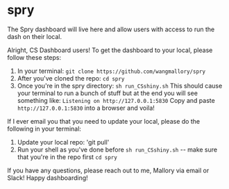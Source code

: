 # spry

The Spry dashboard will live here and allow users with access to run the dash on their local.

Alright, CS Dashboard users! To get the dashboard to your local, please follow these steps:

1. In your terminal:
`git clone https://github.com/wangmallory/spry`
2. After you've cloned the repo: `cd spry`
3. Once you're in the spry directory: `sh run_CSshiny.sh`
This should cause your terminal to run a bunch of stuff but at the end you will see something like:
`Listening on http://127.0.0.1:5830`
Copy and paste `http://127.0.0.1:5830` into a browser and voila!

If I ever email you that you need to update your local, please do the following in your terminal:
1. Update your local repo: 'git pull'
2. Run your shell as you've done before `sh run_CSshiny.sh` -- make sure that you're in the repo first `cd spry`

If you have any questions, please reach out to me, Mallory via email or Slack! Happy dashboarding!

